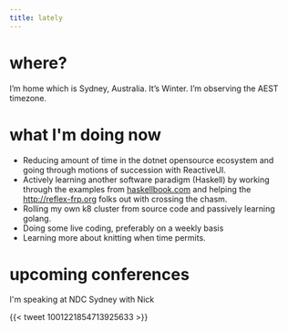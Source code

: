 ```yaml
---
title: lately
---
```


# where?

I’m home which is Sydney, Australia. It’s Winter. I’m observing the AEST timezone.

# what I'm doing now
- Reducing amount of time in the dotnet opensource ecosystem and going through motions of succession with ReactiveUI.
- Actively learning another software paradigm (Haskell) by working through the examples from [haskellbook.com](http://haskellbook.com) and helping the http://reflex-frp.org folks out with crossing the chasm. 
- Rolling my own k8 cluster from source code and passively learning golang. 
- Doing some live coding, preferably on a weekly basis
- Learning more about knitting when time permits.

# upcoming conferences

I'm speaking at NDC Sydney with Nick

{{< tweet 1001221854713925633 >}}
